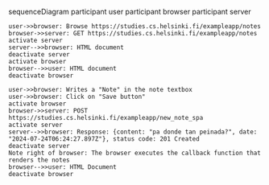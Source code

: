 
sequenceDiagram
    participant user
    participant browser
    participant server

    user->>browser: Browse https://studies.cs.helsinki.fi/exampleapp/notes
    browser->>server: GET https://studies.cs.helsinki.fi/exampleapp/notes
    activate server
    server-->>browser: HTML document
    deactivate server
    activate browser
    browser-->>user: HTML document
    deactivate browser
 
    user->>browser: Writes a "Note" in the note textbox
    user->>browser: Click on "Save button"
    activate browser
    browser->>server: POST https://studies.cs.helsinki.fi/exampleapp/new_note_spa
    activate server
    server-->>browser: Response: {content: "pa donde tan peinada?", date: "2024-07-24T06:24:27.897Z"}, status code: 201 Created
    deactivate server
    Note right of browser: The browser executes the callback function that renders the notes
    browser-->>user: HTML Document
    deactivate browser
